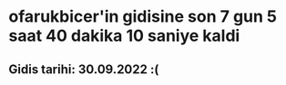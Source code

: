 # ofarukbicer'in gidisine son 7 gun 5 saat 40 dakika 10 saniye kaldi

## Gidis tarihi: 30.09.2022 :(